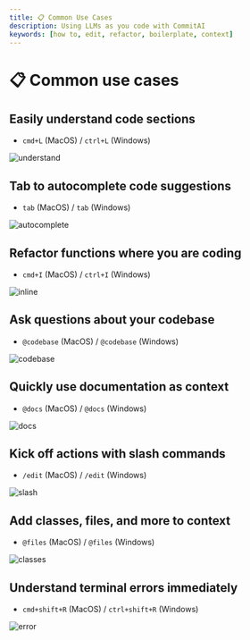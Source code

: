 ```yaml
---
title: 📋 Common Use Cases
description: Using LLMs as you code with CommitAI
keywords: [how to, edit, refactor, boilerplate, context]
---
```


# 📋 Common use cases

## Easily understand code sections

- `cmd+L` (MacOS) / `ctrl+L` (Windows)

![understand](/img/understand.gif)

## Tab to autocomplete code suggestions

- `tab` (MacOS) / `tab` (Windows)

![autocomplete](/img/autocomplete.gif)

## Refactor functions where you are coding

- `cmd+I` (MacOS) / `ctrl+I` (Windows)

![inline](/img/inline.gif)

## Ask questions about your codebase

- `@codebase` (MacOS) / `@codebase` (Windows)

![codebase](/img/codebase.gif)

## Quickly use documentation as context

- `@docs` (MacOS) / `@docs` (Windows)

![docs](/img/docs.gif)

## Kick off actions with slash commands

- `/edit` (MacOS) / `/edit` (Windows)

![slash](/img/slash.gif)

## Add classes, files, and more to context

- `@files` (MacOS) / `@files` (Windows)

![classes](/img/classes.gif)

## Understand terminal errors immediately

- `cmd+shift+R` (MacOS) / `ctrl+shift+R` (Windows)

![error](/img/error.gif)
